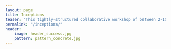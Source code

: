 ```yaml
---
layout: page
title: Inceptions
teaser: "This tightly-structured collaborative workshop of between 2-10 days guides the delivery team and key stakeholders through an intensive and efficient analysis. Based on this framing, it will be evident whether the project should proceed and how best to begin. Moreover, the team is on the same page to begin delivering value immediately."
permalink: "/inceptions/"
header:
    image: header_success.jpg
    pattern: pattern_concrete.jpg
---
```


